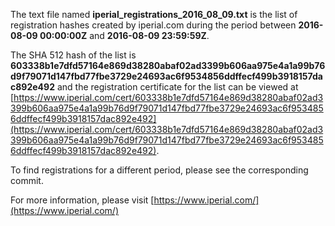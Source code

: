 The text file named **iperial_registrations_2016_08_09.txt** is the list of registration hashes created by iperial.com during the period between **2016-08-09 00:00:00Z** and **2016-08-09 23:59:59Z**.

The SHA 512 hash of the list is **603338b1e7dfd57164e869d38280abaf02ad3399b606aa975e4a1a99b76d9f79071d147fbd77fbe3729e24693ac6f9534856ddffecf499b3918157dac892e492** and the registration certificate for the list can be viewed at [https://www.iperial.com/cert/603338b1e7dfd57164e869d38280abaf02ad3399b606aa975e4a1a99b76d9f79071d147fbd77fbe3729e24693ac6f9534856ddffecf499b3918157dac892e492](https://www.iperial.com/cert/603338b1e7dfd57164e869d38280abaf02ad3399b606aa975e4a1a99b76d9f79071d147fbd77fbe3729e24693ac6f9534856ddffecf499b3918157dac892e492).

To find registrations for a different period, please see the corresponding commit.

For more information, please visit [https://www.iperial.com/](https://www.iperial.com/)
